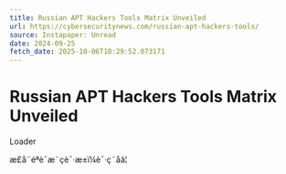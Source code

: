 ```yaml
---
title: Russian APT Hackers Tools Matrix Unveiled
url: https://cybersecuritynews.com/russian-apt-hackers-tools/
source: Instapaper: Unread
date: 2024-09-25
fetch_date: 2025-10-06T18:29:52.073171
---
```


# Russian APT Hackers Tools Matrix Unveiled

Loader

æ­£å¨éªè¯æ¨çè¯·æ±ï¼è¯·ç¨åâ¦